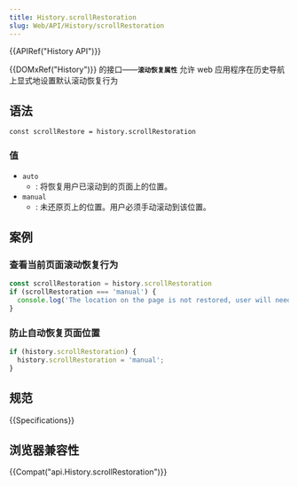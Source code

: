 ```yaml
---
title: History.scrollRestoration
slug: Web/API/History/scrollRestoration
---
```

{{APIRef("History API")}}

{{DOMxRef("History")}} 的接口——**`滚动恢复属性`** 允许 web 应用程序在历史导航上显式地设置默认滚动恢复行为

## 语法

```plain
const scrollRestore = history.scrollRestoration
```

### 值

- `auto`
  - : 将恢复用户已滚动到的页面上的位置。
- `manual`
  - : 未还原页上的位置。用户必须手动滚动到该位置。

## 案例

### 查看当前页面滚动恢复行为

```js
const scrollRestoration = history.scrollRestoration
if (scrollRestoration === 'manual') {
  console.log('The location on the page is not restored, user will need to scroll manually.');
}
```

### 防止自动恢复页面位置

```js
if (history.scrollRestoration) {
  history.scrollRestoration = 'manual';
}
```

## 规范

{{Specifications}}

## 浏览器兼容性

{{Compat("api.History.scrollRestoration")}}
